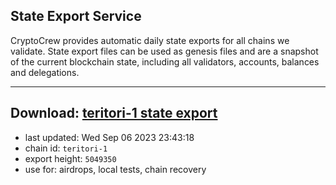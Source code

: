 ## State Export Service
CryptoCrew provides automatic daily state exports for all chains we validate. State export files can be used as genesis files and are a snapshot of the current blockchain state, including all validators, accounts, balances and delegations.

---
**Download: [teritori-1 state export](https://dl.ccvalidators.com/SERVICE/teritori/teritori-1_export_5049350.json)**
---

- last updated: Wed Sep 06 2023 23:43:18
- chain id: `teritori-1`
- export height: `5049350`
- use for: airdrops, local tests, chain recovery
